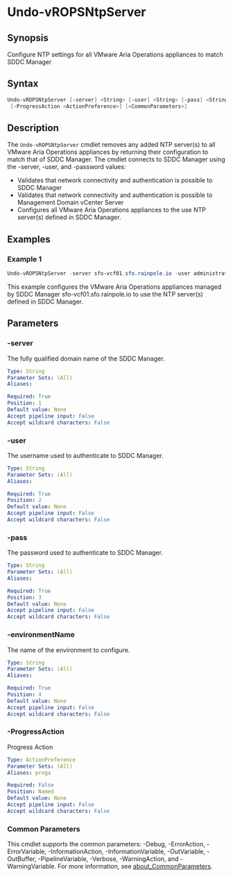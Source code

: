 # Undo-vROPSNtpServer

## Synopsis

Configure NTP settings for all VMware Aria Operations appliances to match SDDC Manager

## Syntax

```powershell
Undo-vROPSNtpServer [-server] <String> [-user] <String> [-pass] <String> [-environmentName] <String>
 [-ProgressAction <ActionPreference>] [<CommonParameters>]
```

## Description

The `Undo-vROPSNtpServer` cmdlet removes any added NTP server(s) to all VMware Aria Operations appliances by
returning their configuration to match that of SDDC Manager.
The cmdlet connects to SDDC Manager using the
-server, -user, and -password values:

- Validates that network connectivity and authentication is possible to SDDC Manager
- Validates that network connectivity and authentication is possible to Management Domain vCenter Server
- Configures all VMware Aria Operations appliances to the use NTP server(s) defined in SDDC Manager.

## Examples

### Example 1

```powershell
Undo-vROPSNtpServer -server sfo-vcf01.sfo.rainpole.io -user administrator@vsphere.local -pass VMw@re1! -environmentName xint-env
```

This example configures the VMware Aria Operations appliances managed by SDDC Manager sfo-vcf01.sfo.rainpole.io to use the NTP server(s) defined in SDDC Manager.

## Parameters

### -server

The fully qualified domain name of the SDDC Manager.

```yaml
Type: String
Parameter Sets: (All)
Aliases:

Required: True
Position: 1
Default value: None
Accept pipeline input: False
Accept wildcard characters: False
```

### -user

The username used to authenticate to SDDC Manager.

```yaml
Type: String
Parameter Sets: (All)
Aliases:

Required: True
Position: 2
Default value: None
Accept pipeline input: False
Accept wildcard characters: False
```

### -pass

The password used to authenticate to SDDC Manager.

```yaml
Type: String
Parameter Sets: (All)
Aliases:

Required: True
Position: 3
Default value: None
Accept pipeline input: False
Accept wildcard characters: False
```

### -environmentName

The name of the environment to configure.

```yaml
Type: String
Parameter Sets: (All)
Aliases:

Required: True
Position: 4
Default value: None
Accept pipeline input: False
Accept wildcard characters: False
```

### -ProgressAction

Progress Action

```yaml
Type: ActionPreference
Parameter Sets: (All)
Aliases: proga

Required: False
Position: Named
Default value: None
Accept pipeline input: False
Accept wildcard characters: False
```

### Common Parameters

This cmdlet supports the common parameters: -Debug, -ErrorAction, -ErrorVariable, -InformationAction, -InformationVariable, -OutVariable, -OutBuffer, -PipelineVariable, -Verbose, -WarningAction, and -WarningVariable. For more information, see [about_CommonParameters](http://go.microsoft.com/fwlink/?LinkID=113216).
